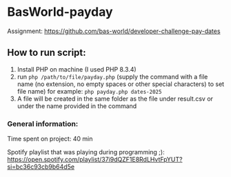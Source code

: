 # BasWorld-payday
Assignment: https://github.com/bas-world/developer-challenge-pay-dates

## How to run script:
1. Install PHP on machine (I used PHP 8.3.4)
2. run `php /path/to/file/payday.php` (supply the command with a file name (no extension, no empty spaces or other special characters) to set file name) for example: `php payday.php dates-2025`
3. A file will be created in the same folder as the file under result.csv or under the name provided in the command

### General information:
Time spent on project: 40 min

Spotify playlist that was playing during programming ;):
https://open.spotify.com/playlist/37i9dQZF1E8RdLHvtFpYUT?si=bc36c93cb9b64d5e